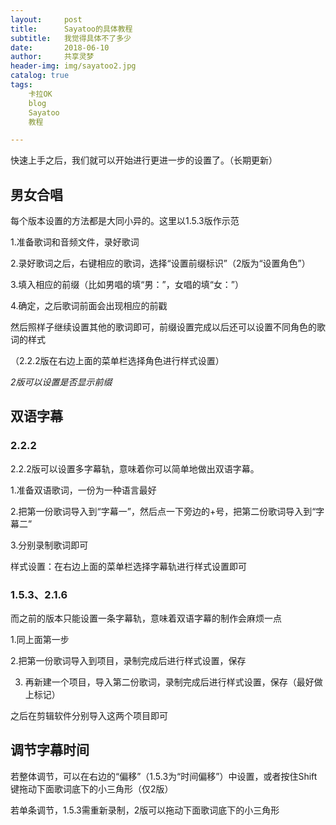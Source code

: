 ```yaml
---
layout:     post
title:      Sayatoo的具体教程
subtitle:   我觉得具体不了多少
date:       2018-06-10
author:     共享灵梦
header-img: img/sayatoo2.jpg
catalog: true
tags:
    卡拉OK
    blog
    Sayatoo
    教程

---
```

快速上手之后，我们就可以开始进行更进一步的设置了。（长期更新）

## 男女合唱
每个版本设置的方法都是大同小异的。这里以1.5.3版作示范

1.准备歌词和音频文件，录好歌词

2.录好歌词之后，右键相应的歌词，选择“设置前缀标识”（2版为“设置角色”）

3.填入相应的前缀（比如男唱的填“男：”，女唱的填“女：”）

4.确定，之后歌词前面会出现相应的前戳

然后照样子继续设置其他的歌词即可，前缀设置完成以后还可以设置不同角色的歌词的样式

（2.2.2版在右边上面的菜单栏选择角色进行样式设置）

*2版可以设置是否显示前缀*

## 双语字幕
### 2.2.2
2.2.2版可以设置多字幕轨，意味着你可以简单地做出双语字幕。

1.准备双语歌词，一份为一种语言最好

2.把第一份歌词导入到“字幕一”，然后点一下旁边的+号，把第二份歌词导入到“字幕二”

3.分别录制歌词即可

样式设置：在右边上面的菜单栏选择字幕轨进行样式设置即可

### 1.5.3、2.1.6
而之前的版本只能设置一条字幕轨，意味着双语字幕的制作会麻烦一点

1.同上面第一步

2.把第一份歌词导入到项目，录制完成后进行样式设置，保存

3. 再新建一个项目，导入第二份歌词，录制完成后进行样式设置，保存（最好做上标记）

之后在剪辑软件分别导入这两个项目即可

## 调节字幕时间
若整体调节，可以在右边的“偏移”（1.5.3为“时间偏移”）中设置，或者按住Shift键拖动下面歌词底下的小三角形（仅2版）

若单条调节，1.5.3需重新录制，2版可以拖动下面歌词底下的小三角形
